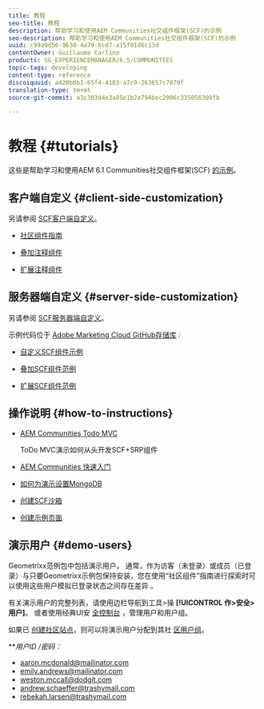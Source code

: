 ```yaml
---
title: 教程
seo-title: 教程
description: 帮助学习和使用AEM Communities社交组件框架(SCF)的示例
seo-description: 帮助学习和使用AEM Communities社交组件框架(SCF)的示例
uuid: c99a9d56-9630-4a79-bcd7-a15f01d6c13d
contentOwner: Guillaume Carlino
products: SG_EXPERIENCEMANAGER/6.5/COMMUNITIES
topic-tags: developing
content-type: reference
discoiquuid: a420b0b1-65f4-4103-a7c9-263657c7870f
translation-type: tm+mt
source-git-commit: a3c303d4e3a85e1b2e794bec2006c335056309fb

---
```



# 教程 {#tutorials}

这些是帮助学习和使用AEM 6.1 Communities社交组件框架(SCF) [的示例](scf.md)。

## 客户端自定义 {#client-side-customization}

另请参阅 [SCF客户端自定义](client-customize.md)。

* [社区组件指南](components-guide.md)

* [叠加注释组件](overlay-comments.md)

* [扩展注释组件](extend-comments.md)

## 服务器端自定义 {#server-side-customization}

另请参阅 [SCF服务器端自定义](server-customize.md)。

示例代码位于 [Adobe Marketing Cloud GitHub存储库](https://github.com/Adobe-Marketing-Cloud) :

* [自定义SCF组件示例](https://github.com/Adobe-Marketing-Cloud/aem-scf-sample-components-customize)

* [叠加SCF组件范例](https://github.com/Adobe-Marketing-Cloud/aem-scf-sample-components-overlay)

* [扩展SCF组件范例](https://github.com/Adobe-Marketing-Cloud/aem-scf-sample-components-extension)

## 操作说明 {#how-to-instructions}

* [AEM Communities Todo MVC](https://github.com/Adobe-Marketing-Cloud/aem-communities-todomvc-sample)

   ToDo MVC演示如何从头开发SCF+SRP组件

* [AEM Communities 快速入门](getting-started.md)

* [如何为演示设置MongoDB](demo-mongo.md)

* [创建SCF沙箱](an-scf-sandbox.md)

* [创建示例页面](create-sample-page.md)

## 演示用户 {#demo-users}

Geometrixx范例包中包括演示用户。 通常，作为访客（未登录）或成员（已登录）与只要Geometrixx示例包保持安装，您在使用“社区组件”指南进行探索时可以使用这些用户模拟已登录状态之间存在差异 [](components-guide.md)。

有关演示用户的完整列表，请使用边栏导航到工具>操 **[!UICONTROL 作>安全>用户]**。 或者使用经典UI安 [全控制台](http://localhost:4502/useradmin) ，管理用户和用户组。

如果已 [创建社区站点](getting-started.md)，则可以将演示用户分配到其社 [区用户组](users.md)。

***用户ID */*密码：***

* aaron.mcdonald@mailinator.com
* emily.andrews@mailinator.com
* weston.mccall@dodgit.com
* andrew.schaeffer@trashymail.com
* rebekah.larsen@trashymail.com
